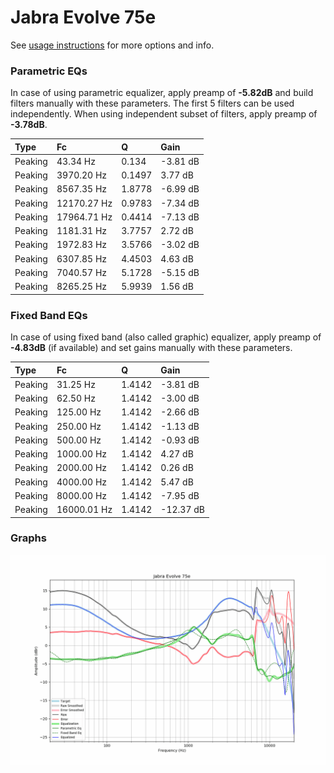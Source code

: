 # Jabra Evolve 75e
See [usage instructions](https://github.com/jaakkopasanen/AutoEq#usage) for more options and info.

### Parametric EQs
In case of using parametric equalizer, apply preamp of **-5.82dB** and build filters manually
with these parameters. The first 5 filters can be used independently.
When using independent subset of filters, apply preamp of **-3.78dB**.

| Type    | Fc          |      Q | Gain     |
|:--------|:------------|:-------|:---------|
| Peaking | 43.34 Hz    | 0.134  | -3.81 dB |
| Peaking | 3970.20 Hz  | 0.1497 | 3.77 dB  |
| Peaking | 8567.35 Hz  | 1.8778 | -6.99 dB |
| Peaking | 12170.27 Hz | 0.9783 | -7.34 dB |
| Peaking | 17964.71 Hz | 0.4414 | -7.13 dB |
| Peaking | 1181.31 Hz  | 3.7757 | 2.72 dB  |
| Peaking | 1972.83 Hz  | 3.5766 | -3.02 dB |
| Peaking | 6307.85 Hz  | 4.4503 | 4.63 dB  |
| Peaking | 7040.57 Hz  | 5.1728 | -5.15 dB |
| Peaking | 8265.25 Hz  | 5.9939 | 1.56 dB  |

### Fixed Band EQs
In case of using fixed band (also called graphic) equalizer, apply preamp of **-4.83dB**
(if available) and set gains manually with these parameters.

| Type    | Fc          |      Q | Gain      |
|:--------|:------------|:-------|:----------|
| Peaking | 31.25 Hz    | 1.4142 | -3.81 dB  |
| Peaking | 62.50 Hz    | 1.4142 | -3.00 dB  |
| Peaking | 125.00 Hz   | 1.4142 | -2.66 dB  |
| Peaking | 250.00 Hz   | 1.4142 | -1.13 dB  |
| Peaking | 500.00 Hz   | 1.4142 | -0.93 dB  |
| Peaking | 1000.00 Hz  | 1.4142 | 4.27 dB   |
| Peaking | 2000.00 Hz  | 1.4142 | 0.26 dB   |
| Peaking | 4000.00 Hz  | 1.4142 | 5.47 dB   |
| Peaking | 8000.00 Hz  | 1.4142 | -7.95 dB  |
| Peaking | 16000.01 Hz | 1.4142 | -12.37 dB |

### Graphs
![](./Jabra%20Evolve%2075e.png)